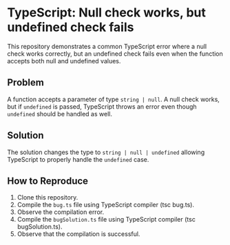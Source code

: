 # TypeScript: Null check works, but undefined check fails

This repository demonstrates a common TypeScript error where a null check works correctly, but an undefined check fails even when the function accepts both null and undefined values. 

## Problem

A function accepts a parameter of type `string | null`.  A null check works, but if `undefined` is passed, TypeScript throws an error even though `undefined` should be handled as well.

## Solution

The solution changes the type to `string | null | undefined` allowing TypeScript to properly handle the `undefined` case.

## How to Reproduce

1. Clone this repository.
2. Compile the `bug.ts` file using TypeScript compiler (tsc bug.ts).
3. Observe the compilation error.
4. Compile the `bugSolution.ts` file using TypeScript compiler (tsc bugSolution.ts).
5. Observe that the compilation is successful.
